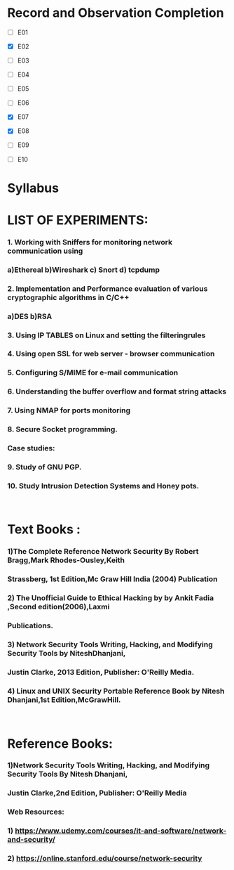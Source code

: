 # Record and Observation Completion

- [ ] E01
- [x] E02
- [ ] E03
- [ ] E04
- [ ] E05
- [ ] E06
- [x] E07
- [x] E08
- [ ] E09
- [ ] E10







# Syllabus


# LIST OF EXPERIMENTS:

###  1. Working with Sniffers for monitoring network communication using
### a)Ethereal b)Wireshark c) Snort d) tcpdump
### 2. Implementation and Performance evaluation of various cryptographic algorithms in C/C++
### a)DES b)RSA
### 3. Using IP TABLES on Linux and setting the filteringrules
### 4. Using open SSL for web server - browser communication
### 5. Configuring S/MIME for e-mail communication 
### 6. Understanding the buffer overflow and format string attacks
### 7. Using NMAP for ports monitoring
### 8. Secure Socket programming.
### Case studies:
### 9. Study of GNU PGP.
### 10. Study Intrusion Detection Systems and Honey pots.

<br/>

# Text Books :
### 1)The Complete Reference Network Security By Robert Bragg,Mark Rhodes-Ousley,Keith
### Strassberg, 1st Edition,Mc Graw Hill India (2004) Publication
### 2) The Unofficial Guide to Ethical Hacking by by Ankit Fadia ,Second edition(2006),Laxmi
### Publications.
### 3) Network Security Tools Writing, Hacking, and Modifying Security Tools by NiteshDhanjani,
### Justin Clarke, 2013 Edition, Publisher: O'Reilly Media.
### 4) Linux and UNIX Security Portable Reference Book by Nitesh Dhanjani,1st Edition,McGrawHill.

<br/>

# Reference Books:
### 1)Network Security Tools Writing, Hacking, and Modifying Security Tools By Nitesh Dhanjani,
### Justin Clarke,2nd Edition, Publisher: O'Reilly Media
### Web Resources:
### 1) https://www.udemy.com/courses/it-and-software/network-and-security/
### 2) https://online.stanford.edu/course/network-security




